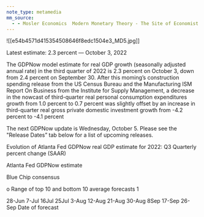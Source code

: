 ```yaml
---
note_type: metamedia
mm_source:
  - - Mosler Economics  Modern Monetary Theory - The Site of Economist Warren MoslerMosler Economics  Modern Monetary Theory  The Site of Economist Warren Mosler.md
---
```


![[e54b4571d415354508646f8edc1504e3_MD5.jpg]]

Latest estimate: 2.3 percent — October 3, 2022

The GDPNow model estimate for real GDP growth (seasonally adjusted annual rate) in the third quarter of 2022 is 2.3
percent on October 3, down from 2.4 percent on September 30. After this moming’s construction spending release
from the US Census Bureau and the Manufacturing ISM Report On Business from the Institute for Supply
Management, a decrease in the nowcast of third-quarter real personal consumption expenditures growth from 1.0
percent to 0.7 percent was slightly offset by an increase in third-quarter real gross private domestic investment growth
from -4.2 percent to -4.1 percent

The next GDPNow update is Wednesday, October 5. Please see the "Release Dates” tab below for a list of
upcoming releases.

Evolution of Atlanta Fed GDPNow real GDP estimate for 2022: Q3
Quarterly percent change (SAAR)

Atlanta Fed GDPNow estimate

Blue Chip consensus

o
Range of top 10
and bottom 10
average forecasts
1

28-Jun  7-Jul  16Jul  25Jul  3-Aug 12-Aug 21-Aug 30-Aug 8Sep 17-Sep 26-Sep
Date of forecast

